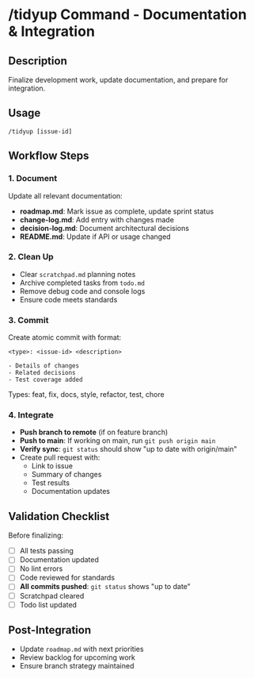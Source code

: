 # /tidyup Command - Documentation & Integration

## Description
Finalize development work, update documentation, and prepare for integration.

## Usage
```
/tidyup [issue-id]
```

## Workflow Steps

### 1. Document
Update all relevant documentation:
- **roadmap.md**: Mark issue as complete, update sprint status
- **change-log.md**: Add entry with changes made
- **decision-log.md**: Document architectural decisions
- **README.md**: Update if API or usage changed

### 2. Clean Up
- Clear `scratchpad.md` planning notes
- Archive completed tasks from `todo.md`
- Remove debug code and console logs
- Ensure code meets standards

### 3. Commit
Create atomic commit with format:
```
<type>: <issue-id> <description>

- Details of changes
- Related decisions
- Test coverage added
```

Types: feat, fix, docs, style, refactor, test, chore

### 4. Integrate
- **Push branch to remote** (if on feature branch)
- **Push to main**: If working on main, run `git push origin main`
- **Verify sync**: `git status` should show "up to date with origin/main"
- Create pull request with:
  - Link to issue
  - Summary of changes
  - Test results
  - Documentation updates

## Validation Checklist
Before finalizing:
- [ ] All tests passing
- [ ] Documentation updated
- [ ] No lint errors
- [ ] Code reviewed for standards
- [ ] **All commits pushed**: `git status` shows "up to date"
- [ ] Scratchpad cleared
- [ ] Todo list updated

## Post-Integration
- Update `roadmap.md` with next priorities
- Review backlog for upcoming work
- Ensure branch strategy maintained